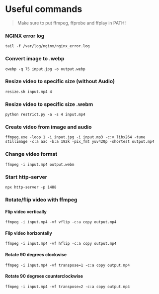 # Useful commands
>Make sure to put ffmpeg, ffprobe and ffplay in PATH!

### NGINX error log
```
tail -f /var/log/nginx/nginx_error.log
```

### Convert image to .webp
```
cwebp -q 75 input.jpg -o output.webp
```

### Resize video to specific size (without Audio)
```
resize.sh input.mp4 4
```

### Resize video to specific size .webm
```
python restrict.py -a -s 4 input.mp4
```

### Create video from image and audio
```
ffmpeg.exe -loop 1 -i input.jpg -i input.mp3 -c:v libx264 -tune stillimage -c:a aac -b:a 192k -pix_fmt yuv420p -shortest output.mp4
```

### Change video format
```
ffmpeg -i input.mp4 output.webm
```

### Start http-server
```
npx http-server -p 1488
```

### Rotate/flip video with ffmpeg

#### Flip video  vertically
```
ffmpeg -i input.mp4 -vf vflip -c:a copy output.mp4
```

#### Flip video horizontally
```
ffmpeg -i input.mp4 -vf hflip -c:a copy output.mp4
```

#### Rotate 90 degrees clockwise
```
ffmpeg -i input.mp4 -vf transpose=1 -c:a copy output.mp4
```

#### Rotate 90 degrees counterclockwise
```
ffmpeg -i input.mp4 -vf transpose=2 -c:a copy output.mp4
```
